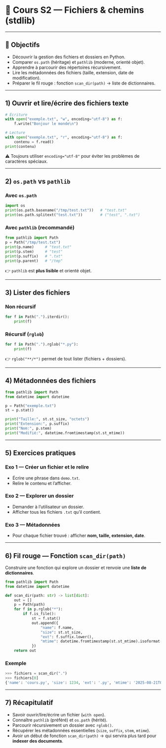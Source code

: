 # 📘 Cours S2 — Fichiers & chemins (stdlib)

---

## 🎯 Objectifs

- Découvrir la gestion des fichiers et dossiers en Python.
- Comparer `os.path` (héritage) et `pathlib` (moderne, orienté objet).
- Apprendre à parcourir des répertoires récursivement.
- Lire les métadonnées des fichiers (taille, extension, date de modification).
- Préparer le fil rouge : fonction `scan_dir(path)` → liste de dictionnaires.

---

## 1) Ouvrir et lire/écrire des fichiers texte

```python
# Écriture
with open("exemple.txt", "w", encoding="utf-8") as f:
    f.write("Bonjour le monde\n")

# Lecture
with open("exemple.txt", "r", encoding="utf-8") as f:
    contenu = f.read()
print(contenu)
```

⚠️ Toujours utiliser `encoding="utf-8"` pour éviter les problèmes de caractères spéciaux.

---

## 2) `os.path` vs `pathlib`

### Avec `os.path`

```python
import os
print(os.path.basename("/tmp/test.txt"))   # "test.txt"
print(os.path.splitext("test.txt"))        # ("test", ".txt")
```

### Avec `pathlib` (recommandé)

```python
from pathlib import Path
p = Path("/tmp/test.txt")
print(p.name)     # "test.txt"
print(p.stem)     # "test"
print(p.suffix)   # ".txt"
print(p.parent)   # "/tmp"
```

👉 `pathlib` est **plus lisible** et orienté objet.

---

## 3) Lister des fichiers

### Non récursif

```python
for f in Path(".").iterdir():
    print(f)
```

### Récursif (`rglob`)

```python
for f in Path(".").rglob("*.py"):
    print(f)
```

👉 `rglob("**/*")` permet de tout lister (fichiers + dossiers).

---

## 4) Métadonnées des fichiers

```python
from pathlib import Path
from datetime import datetime

p = Path("exemple.txt")
st = p.stat()

print("Taille:", st.st_size, "octets")
print("Extension:", p.suffix)
print("Nom:", p.stem)
print("Modifié:", datetime.fromtimestamp(st.st_mtime))
```

---

## 5) Exercices pratiques

### Exo 1 — Créer un fichier et le relire

- Écrire une phrase dans `demo.txt`.
- Relire le contenu et l’afficher.

### Exo 2 — Explorer un dossier

- Demander à l’utilisateur un dossier.
- Afficher tous les fichiers `.txt` qu’il contient.

### Exo 3 — Métadonnées

- Pour chaque fichier trouvé : afficher **nom, taille, extension, date**.

---

## 6) Fil rouge — Fonction `scan_dir(path)`

Construire une fonction qui explore un dossier et renvoie une **liste de dictionnaires**.

```python
from pathlib import Path
from datetime import datetime

def scan_dir(path: str) -> list[dict]:
    out = []
    p = Path(path)
    for f in p.rglob("*"):
        if f.is_file():
            st = f.stat()
            out.append({
                "name": f.name,
                "size": st.st_size,
                "ext": f.suffix.lower(),
                "mtime": datetime.fromtimestamp(st.st_mtime).isoformat()
            })
    return out
```

### Exemple

```python
>>> fichiers = scan_dir(".")
>>> fichiers[0]
{'name': 'cours.py', 'size': 1234, 'ext': '.py', 'mtime': '2025-08-21T09:00:00'}
```

---

## 7) Récapitulatif

- Savoir ouvrir/lire/écrire un fichier (`with open`).
- Connaître `pathlib` (préféré) et `os.path` (hérité).
- Parcourir récursivement un dossier avec `rglob()`.
- Récupérer les métadonnées essentielles (`size`, `suffix`, `stem`, `mtime`).
- Avoir un début de fonction `scan_dir(path)` → qui servira plus tard pour **indexer des documents**.

